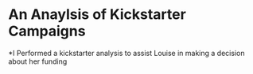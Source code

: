 # An Anaylsis of Kickstarter Campaigns
*I Performed a kickstarter analysis to assist Louise in making a decision about her funding
